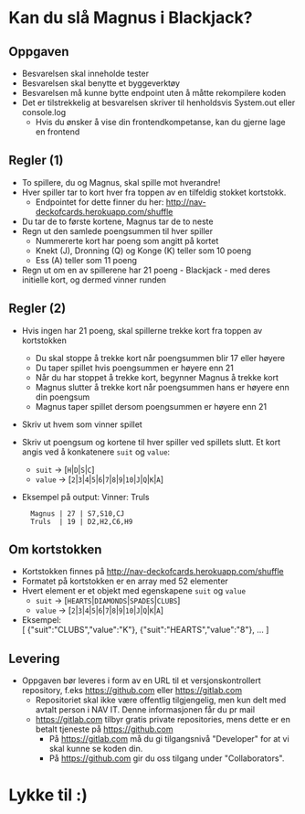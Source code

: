 # Kan du slå Magnus i Blackjack?


## Oppgaven
* Besvarelsen skal inneholde tester
* Besvarelsen skal benytte et byggeverktøy
* Besvarelsen må kunne bytte endpoint uten å måtte rekompilere koden
* Det er tilstrekkelig at besvarelsen skriver til henholdsvis System.out eller console.log
    * Hvis du ønsker å vise din frontendkompetanse, kan du gjerne lage en frontend


## Regler (1)
* To spillere, du og Magnus, skal spille mot hverandre!
* Hver spiller tar to kort hver fra toppen av en tilfeldig stokket kortstokk. 
    * Endpointet for dette finner du her: http://nav-deckofcards.herokuapp.com/shuffle
* Du tar de to første kortene, Magnus tar de to neste
* Regn ut den samlede poengsummen til hver spiller
    * Nummererte kort har poeng som angitt på kortet 
    * Knekt (J), Dronning (Q) og Konge (K) teller som 10 poeng
    * Ess (A) teller som 11 poeng
* Regn ut om en av spillerene har 21 poeng  - Blackjack - med deres initielle kort, og dermed vinner runden


## Regler (2)
* Hvis ingen har 21 poeng, skal spillerne trekke kort fra toppen av kortstokken
    * Du skal stoppe å trekke kort når poengsummen blir 17 eller høyere
    * Du taper spillet hvis poengsummen er høyere enn 21
    * Når du har stoppet å trekke kort, begynner Magnus å trekke kort
    * Magnus slutter å trekke kort når poengsummen hans er høyere enn din poengsum
    * Magnus taper spillet dersom poengsummen er høyere enn 21
* Skriv ut hvem  som vinner spillet
* Skriv ut poengsum og kortene til hver spiller ved spillets slutt. Et kort angis ved å konkatenere `suit` og `value`:
    * `suit` -> [`H`|`D`|`S`|`C`]
    * `value` -> [`2`|`3`|`4`|`5`|`6`|`7`|`8`|`9`|`10`|`J`|`Q`|`K`|`A`]
* Eksempel på output:
        Vinner: Truls
                                  
        Magnus | 27 | S7,S10,CJ
        Truls  | 19 | D2,H2,C6,H9


## Om kortstokken
* Kortstokken finnes på http://nav-deckofcards.herokuapp.com/shuffle
* Formatet på kortstokken er en array med 52 elementer
* Hvert element er et objekt med  egenskapene `suit` og `value`
    * `suit` -> [`HEARTS`|`DIAMONDS`|`SPADES`|`CLUBS`]
    * `value` -> [`2`|`3`|`4`|`5`|`6`|`7`|`8`|`9`|`10`|`J`|`Q`|`K`|`A`]
* Eksempel:            
            [
                {"suit":"CLUBS","value":"K"},
                {"suit":"HEARTS","value":"8"},
                ...
            ]

            
## Levering
* Oppgaven bør leveres i form av en URL til et versjonskontrollert repository, f.eks https://github.com eller https://gitlab.com
    * Repositoriet skal ikke være offentlig tilgjengelig, men kun delt med avtalt person i NAV IT. Denne informasjonen får du pr mail
    * https://gitlab.com tilbyr gratis private repositories, mens dette er en betalt tjeneste på https://github.com 
        * På https://gitlab.com må du gi tilgangsnivå "Developer" for at vi skal kunne se koden din. 
        * På https://github.com gir du oss tilgang under "Collaborators".

            
# Lykke til :)
